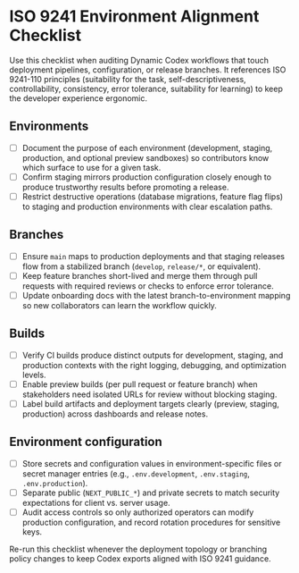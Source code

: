 # ISO 9241 Environment Alignment Checklist

Use this checklist when auditing Dynamic Codex workflows that touch deployment
pipelines, configuration, or release branches. It references ISO 9241-110
principles (suitability for the task, self-descriptiveness, controllability,
consistency, error tolerance, suitability for learning) to keep the developer
experience ergonomic.

## Environments

- [ ] Document the purpose of each environment (development, staging,
      production, and optional preview sandboxes) so contributors know which
      surface to use for a given task.
- [ ] Confirm staging mirrors production configuration closely enough to produce
      trustworthy results before promoting a release.
- [ ] Restrict destructive operations (database migrations, feature flag flips)
      to staging and production environments with clear escalation paths.

## Branches

- [ ] Ensure `main` maps to production deployments and that staging releases
      flow from a stabilized branch (`develop`, `release/*`, or equivalent).
- [ ] Keep feature branches short-lived and merge them through pull requests
      with required reviews or checks to enforce error tolerance.
- [ ] Update onboarding docs with the latest branch-to-environment mapping so
      new collaborators can learn the workflow quickly.

## Builds

- [ ] Verify CI builds produce distinct outputs for development, staging, and
      production contexts with the right logging, debugging, and optimization
      levels.
- [ ] Enable preview builds (per pull request or feature branch) when
      stakeholders need isolated URLs for review without blocking staging.
- [ ] Label build artifacts and deployment targets clearly (preview, staging,
      production) across dashboards and release notes.

## Environment configuration

- [ ] Store secrets and configuration values in environment-specific files or
      secret manager entries (e.g., `.env.development`, `.env.staging`,
      `.env.production`).
- [ ] Separate public (`NEXT_PUBLIC_*`) and private secrets to match security
      expectations for client vs. server usage.
- [ ] Audit access controls so only authorized operators can modify production
      configuration, and record rotation procedures for sensitive keys.

Re-run this checklist whenever the deployment topology or branching policy
changes to keep Codex exports aligned with ISO 9241 guidance.
